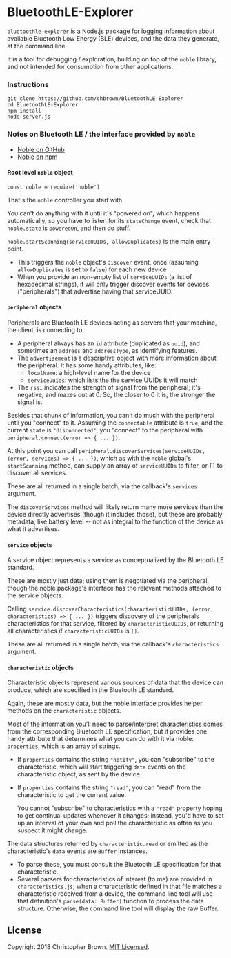 # BluetoothLE-Explorer

`bluetoothle-explorer` is a Node.js package for logging information about available Bluetooth Low Energy (BLE) devices, and the data they generate, at the command line.

It is a tool for debugging / exploration, building on top of the `noble` library, and not intended for consumption from other applications.


### Instructions

    git clone https://github.com/chbrown/BluetoothLE-Explorer
    cd BluetoothLE-Explorer
    npm install
    node server.js


### Notes on Bluetooth LE / the interface provided by `noble`

* [Noble on GitHub](https://github.com/sandeepmistry/noble)
* [Noble on npm](https://www.npmjs.com/package/noble)

#### Root level `noble` object

    const noble = require('noble')

That's the `noble` controller you start with.

You can't do anything with it until it's "powered on", which happens automatically,
so you have to listen for its `stateChange` event,
check that `noble.state` is `poweredOn`, and then do stuff.

`noble.startScanning(serviceUUIDs, allowDuplicates)` is the main entry point.
* This triggers the `noble` object's `discover` event, once (assuming `allowDuplicates` is set to `false`) for each new device
* When you provide an non-empty list of `serviceUUIDs` (a list of hexadecimal strings),
  it will only trigger discover events for devices ("peripherals") that advertise having that serviceUUID.

#### `peripheral` objects

Peripherals are Bluetooth LE devices acting as servers that your machine, the client, is connecting to.

* A peripheral always has an `id` attribute (duplicated as `uuid`), and sometimes an `address` and `addressType`, as identifying features.
* The `advertisement` is a descriptive object with more information about the peripheral.
  It has some handy attributes, like:
  - `localName`: a high-level name for the device
  - `serviceUuids`: which lists the the service UUIDs it will match
* The `rssi` indicates the strength of signal from the peripheral; it's negative, and maxes out at 0.
  So, the closer to 0 it is, the stronger the signal is.

Besides that chunk of information, you can't do much with the peripheral until you "connect" to it.
Assuming the `connectable` attribute is `true`, and the current `state` is `"disconnected"`,
you "connect" to the peripheral with `peripheral.connect(error => { ... })`.

At this point you can call `peripheral.discoverServices(serviceUUIDs, (error, services) => { ... })`,
which as with the `noble` global's `startScanning` method, can supply an array of `serviceUUIDs` to filter,
or `[]` to discover all services.

These are all returned in a single batch, via the callback's `services` argument.

The `discoverServices` method will likely return many more services than the device directly advertises (though it includes those),
but these are probably metadata, like battery level -- not as integral to the function of the device as what it advertises.

#### `service` objects

A service object represents a service as conceptualized by the Bluetooth LE standard.

These are mostly just data; using them is negotiated via the peripheral,
though the noble package's interface has the relevant methods attached to the service objects.

Calling `service.discoverCharacteristics(characteristicUUIDs, (error, characteristics) => { ... })`
triggers discovery of the peripherals characteristics for that service, filtered by `characteristicUUIDs`,
or returning all characteristics if `characteristicUUIDs` is `[]`.

These are all returned in a single batch, via the callback's `characteristics` argument.

#### `characteristic` objects

Characteristic objects represent various sources of data that the device can produce,
which are specified in the Bluetooth LE standard.

Again, these are mostly data, but the noble interface provides helper methods on the `characteristic` objects.

Most of the information you'll need to parse/interpret characteristics comes from the corresponding Bluetooth LE specification,
but it provides one handy attribute that determines what you can do with it via noble: `properties`, which is an array of strings.

* If `properties` contains the string `"notify"`, you can "subscribe" to the characteristic,
  which will start triggering `data` events on the characteristic object, as sent by the device.
* If `properties` contains the string `"read"`, you can "read" from the characteristic to get the current value.

  You cannot "subscribe" to characteristics with a `"read"` property hoping to get continual updates whenever it changes;
  instead, you'd have to set up an interval of your own and poll the characteristic as often as you suspect it might change.

The data structures returned by `characteristic.read` or emitted as the characteristic's `data` events are `Buffer` instances.
* To parse these, you must consult the Bluetooth LE specification for that characteristic.
* Several parsers for characteristics of interest (to me) are provided in `characteristics.js`;
  when a characteristic defined in that file matches a characteristic received from a device,
  the command line tool will use that definition's `parse(data: Buffer)` function to process the data structure.
  Otherwise, the command line tool will display the raw Buffer.


## License

Copyright 2018 Christopher Brown.
[MIT Licensed](https://chbrown.github.io/licenses/MIT/#2018).

